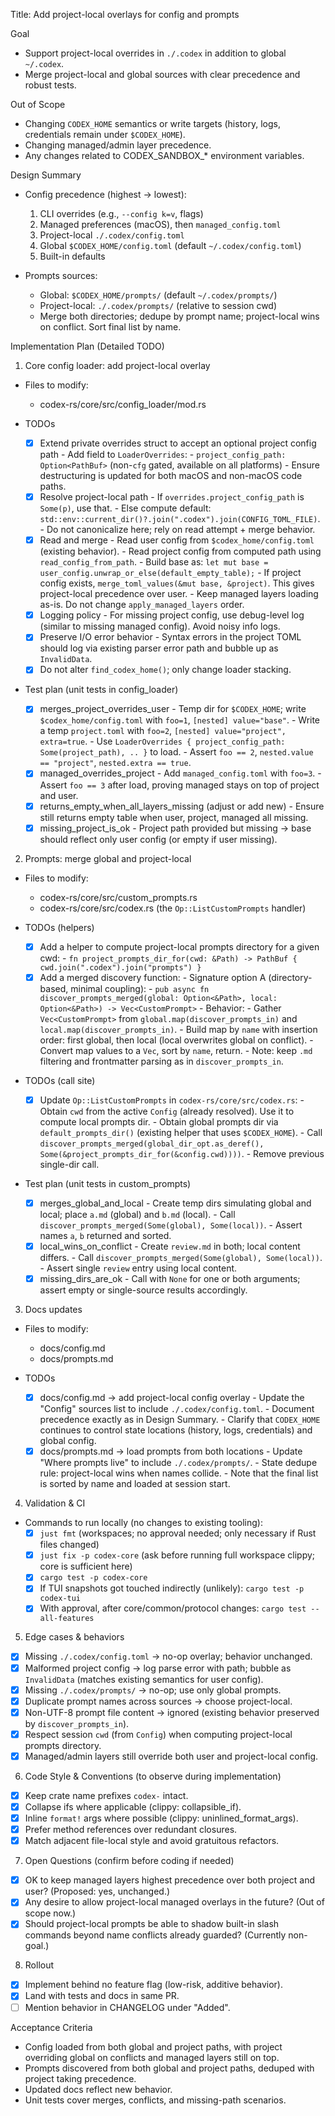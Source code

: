 Title: Add project-local overlays for config and prompts

Goal
- Support project-local overrides in `./.codex` in addition to global `~/.codex`.
- Merge project-local and global sources with clear precedence and robust tests.

Out of Scope
- Changing `CODEX_HOME` semantics or write targets (history, logs, credentials remain under `$CODEX_HOME`).
- Changing managed/admin layer precedence.
- Any changes related to CODEX_SANDBOX_* environment variables.

Design Summary
- Config precedence (highest → lowest):
  1) CLI overrides (e.g., `--config k=v`, flags)
  2) Managed preferences (macOS), then `managed_config.toml`
  3) Project-local `./.codex/config.toml`
  4) Global `$CODEX_HOME/config.toml` (default `~/.codex/config.toml`)
  5) Built-in defaults

- Prompts sources:
  - Global: `$CODEX_HOME/prompts/` (default `~/.codex/prompts/`)
  - Project-local: `./.codex/prompts/` (relative to session cwd)
  - Merge both directories; dedupe by prompt name; project-local wins on conflict. Sort final list by name.

Implementation Plan (Detailed TODO)

1) Core config loader: add project-local overlay
- Files to modify:
  - codex-rs/core/src/config_loader/mod.rs

- TODOs
  - [x] Extend private overrides struct to accept an optional project config path
        - Add field to `LoaderOverrides`:
          - `project_config_path: Option<PathBuf>` (non-`cfg` gated, available on all platforms)
        - Ensure destructuring is updated for both macOS and non-macOS code paths.
  - [x] Resolve project-local path
        - If `overrides.project_config_path` is `Some(p)`, use that.
        - Else compute default: `std::env::current_dir()?.join(".codex").join(CONFIG_TOML_FILE)`.
          - Do not canonicalize here; rely on read attempt + merge behavior.
  - [x] Read and merge
        - Read user config from `$codex_home/config.toml` (existing behavior).
        - Read project config from computed path using `read_config_from_path`.
        - Build base as: `let mut base = user_config.unwrap_or_else(default_empty_table);`
        - If project config exists, `merge_toml_values(&mut base, &project)`. This gives project-local precedence over user.
        - Keep managed layers loading as-is. Do not change `apply_managed_layers` order.
  - [x] Logging policy
        - For missing project config, use debug-level log (similar to missing managed config). Avoid noisy info logs.
  - [x] Preserve I/O error behavior
        - Syntax errors in the project TOML should log via existing parser error path and bubble up as `InvalidData`.
  - [x] Do not alter `find_codex_home()`; only change loader stacking.

- Test plan (unit tests in config_loader)
  - [x] merges_project_overrides_user
        - Temp dir for `$CODEX_HOME`; write `$codex_home/config.toml` with `foo=1`, `[nested] value="base"`.
        - Write a temp `project.toml` with `foo=2`, `[nested] value="project", extra=true`.
        - Use `LoaderOverrides { project_config_path: Some(project_path), .. }` to load.
        - Assert `foo == 2`, `nested.value == "project"`, `nested.extra == true`.
  - [x] managed_overrides_project
        - Add `managed_config.toml` with `foo=3`.
        - Assert `foo == 3` after load, proving managed stays on top of project and user.
  - [x] returns_empty_when_all_layers_missing (adjust or add new)
        - Ensure still returns empty table when user, project, managed all missing.
  - [x] missing_project_is_ok
        - Project path provided but missing → base should reflect only user config (or empty if user missing).

2) Prompts: merge global and project-local
- Files to modify:
  - codex-rs/core/src/custom_prompts.rs
  - codex-rs/core/src/codex.rs (the `Op::ListCustomPrompts` handler)

- TODOs (helpers)
  - [x] Add a helper to compute project-local prompts directory for a given cwd:
        - `fn project_prompts_dir_for(cwd: &Path) -> PathBuf { cwd.join(".codex").join("prompts") }`
  - [x] Add a merged discovery function:
        - Signature option A (directory-based, minimal coupling):
          - `pub async fn discover_prompts_merged(global: Option<&Path>, local: Option<&Path>) -> Vec<CustomPrompt>`
        - Behavior:
          - Gather `Vec<CustomPrompt>` from `global.map(discover_prompts_in)` and `local.map(discover_prompts_in)`.
          - Build map by `name` with insertion order: first global, then local (local overwrites global on conflict).
          - Convert map values to a `Vec`, sort by `name`, return.
        - Note: keep `.md` filtering and frontmatter parsing as in `discover_prompts_in`.

- TODOs (call site)
  - [x] Update `Op::ListCustomPrompts` in `codex-rs/core/src/codex.rs`:
        - Obtain `cwd` from the active `Config` (already resolved). Use it to compute local prompts dir.
        - Obtain global prompts dir via `default_prompts_dir()` (existing helper that uses `$CODEX_HOME`).
        - Call `discover_prompts_merged(global_dir_opt.as_deref(), Some(&project_prompts_dir_for(&config.cwd))))`.
        - Remove previous single-dir call.

- Test plan (unit tests in custom_prompts)
  - [x] merges_global_and_local
        - Create temp dirs simulating global and local; place `a.md` (global) and `b.md` (local).
        - Call `discover_prompts_merged(Some(global), Some(local))`.
        - Assert names `a`, `b` returned and sorted.
  - [x] local_wins_on_conflict
        - Create `review.md` in both; local content differs.
        - Call `discover_prompts_merged(Some(global), Some(local))`.
        - Assert single `review` entry using local content.
  - [x] missing_dirs_are_ok
        - Call with `None` for one or both arguments; assert empty or single-source results accordingly.

3) Docs updates
- Files to modify:
  - docs/config.md
  - docs/prompts.md

- TODOs
  - [x] docs/config.md → add project-local config overlay
        - Update the "Config" sources list to include `./.codex/config.toml`.
        - Document precedence exactly as in Design Summary.
        - Clarify that `CODEX_HOME` continues to control state locations (history, logs, credentials) and global config.
  - [x] docs/prompts.md → load prompts from both locations
        - Update "Where prompts live" to include `./.codex/prompts/`.
        - State dedupe rule: project-local wins when names collide.
        - Note that the final list is sorted by name and loaded at session start.

4) Validation & CI
- Commands to run locally (no changes to existing tooling):
  - [x] `just fmt` (workspaces; no approval needed; only necessary if Rust files changed)
  - [x] `just fix -p codex-core` (ask before running full workspace clippy; core is sufficient here)
  - [x] `cargo test -p codex-core`
  - [x] If TUI snapshots got touched indirectly (unlikely): `cargo test -p codex-tui`
  - [x] With approval, after core/common/protocol changes: `cargo test --all-features`

5) Edge cases & behaviors
- [x] Missing `./.codex/config.toml` → no-op overlay; behavior unchanged.
- [x] Malformed project config → log parse error with path; bubble as `InvalidData` (matches existing semantics for user config).
- [x] Missing `./.codex/prompts/` → no-op; use only global prompts.
- [x] Duplicate prompt names across sources → choose project-local.
- [x] Non-UTF-8 prompt file content → ignored (existing behavior preserved by `discover_prompts_in`).
- [x] Respect session `cwd` (from `Config`) when computing project-local prompts directory.
- [x] Managed/admin layers still override both user and project-local config.

6) Code Style & Conventions (to observe during implementation)
- [x] Keep crate name prefixes `codex-` intact.
- [x] Collapse ifs where applicable (clippy: collapsible_if).
- [x] Inline `format!` args where possible (clippy: uninlined_format_args).
- [x] Prefer method references over redundant closures.
- [x] Match adjacent file-local style and avoid gratuitous refactors.

7) Open Questions (confirm before coding if needed)
- [x] OK to keep managed layers highest precedence over both project and user? (Proposed: yes, unchanged.)
- [x] Any desire to allow project-local managed overlays in the future? (Out of scope now.)
- [x] Should project-local prompts be able to shadow built-in slash commands beyond name conflicts already guarded? (Currently non-goal.)

8) Rollout
- [x] Implement behind no feature flag (low-risk, additive behavior).
- [x] Land with tests and docs in same PR.
- [ ] Mention behavior in CHANGELOG under "Added".

Acceptance Criteria
- Config loaded from both global and project paths, with project overriding global on conflicts and managed layers still on top.
- Prompts discovered from both global and project paths, deduped with project taking precedence.
- Updated docs reflect new behavior.
- Unit tests cover merges, conflicts, and missing-path scenarios.


